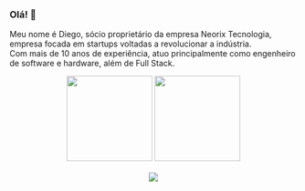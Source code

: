 ### Olá! 👋

Meu nome é Diego, sócio proprietário da empresa Neorix Tecnologia, empresa focada em startups voltadas a revolucionar a indústria. <br>
Com mais de 10 anos de experiência, atuo principalmente como engenheiro de software e hardware, além de Full Stack. <br>

<div align="center">
  <img height="150px" src="https://github-readme-stats.vercel.app/api?username=diegoff&show_icons=true&theme=dark&include_all_commits=true&count_private=true"/>
  <img height="150px" src="https://github-readme-stats.vercel.app/api/top-langs/?username=diegoff&layout=compact&langs_count=10&theme=dark"/>
</div>
<br>
<!-- REDES SOCIAIS -->
<div align="center">
  <a href="https://www.linkedin.com/in/diego-fonseca-58a09a162" target="_blank"><img src="https://img.shields.io/badge/-LinkedIn-%230077B5?style=for-the-badge&logo=linkedin&logoColor=white" target="_blank"></a>
</div>

